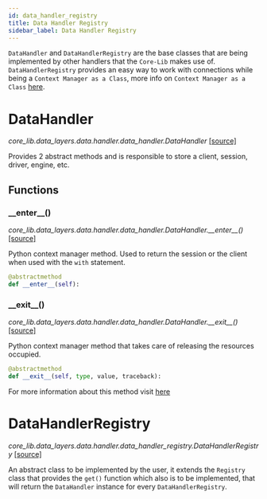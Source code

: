 ```yaml
---
id: data_handler_registry
title: Data Handler Registry
sidebar_label: Data Handler Registry
---
```


`DataHandler` and `DataHandlerRegistry` are the base classes that are being implemented by other handlers that the `Core-Lib` makes use of.  
`DataHandlerRegistry` provides an easy way to work with connections while being a `Context Manager as a Class`, more info on `Context Manager as a Class` [here](https://book.pythontips.com/en/latest/context_managers.html#implementing-a-context-manager-as-a-class).

# DataHandler

*core_lib.data_layers.data.handler.data_handler.DataHandler* [[source]](https://github.com/shay-te/core-lib/blob/058dead7fa30e1a2b4531f698da95c5380ca8d55/core_lib/data_layers/data/handler/data_handler.py#L5)

Provides 2 abstract methods and is responsible to store a client, session, driver, engine, etc.

## Functions

### \_\_enter\_\_()

*core_lib.data_layers.data.handler.data_handler.DataHandler.\_\_enter\_\_()* [[source]](https://github.com/shay-te/core-lib/blob/058dead7fa30e1a2b4531f698da95c5380ca8d55/core_lib/data_layers/data/handler/data_handler.py#L7)

Python context manager method. Used to return the session or the client when used with the `with` statement.

```python
@abstractmethod
def __enter__(self):
```

### \_\_exit\_\_()

*core_lib.data_layers.data.handler.data_handler.DataHandler.\_\_exit\_\_()* [[source]](https://github.com/shay-te/core-lib/blob/058dead7fa30e1a2b4531f698da95c5380ca8d55/core_lib/data_layers/data/handler/data_handler.py#L7)

Python context manager method that takes care of releasing the resources occupied. 

```python
@abstractmethod
def __exit__(self, type, value, traceback):
```
For more information about this method visit [here](https://docs.python.org/3/reference/datamodel.html#object.__exit__)

# DataHandlerRegistry

*core_lib.data_layers.data.handler.data_handler_registry.DataHandlerRegistry* [[source]](https://github.com/shay-te/core-lib/blob/058dead7fa30e1a2b4531f698da95c5380ca8d55/core_lib/data_layers/data/handler/data_handler_registry.py#L6)

An abstract class to be implemented by the user, it extends the `Registry` class that provides the `get()` function which also is to be implemented, that will return the `DataHandler` instance for every `DataHandlerRegistry`.